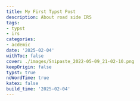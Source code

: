 ```yaml
---
title: My First Typst Post
description: About road side IRS
tags:
- typst
- irs
categories:
- acdemic
date: '2025-02-04'
withToc: false
cover: ./images/Snipaste_2022-05-09_21-02-10.png
keepOrigin: false
typst: true
noWordTime: true
katex: false
build_time: '2025-02-04'
---
```

